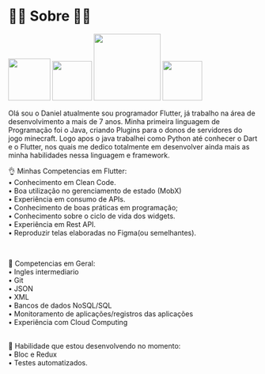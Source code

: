 # 🙋🏽 Sobre 🙋🏽
<div>
  
<a href="http://instagram.com/daniel_limafn"><img src="https://img.shields.io/badge/Instagram-E4405F?style=for-the-badge&logo=instagram&logoColor=white" width='85'></a> 
<a href="https://www.linkedin.com/in/daniel-de-lima-francisco-9354b91a2/"><img src="https://img.shields.io/badge/LinkedIn-0077B5?style=for-the-badge&logo=linkedin&logoColor=white" width='80'></a> 
<a href="mailto:danieldelimafrancisco5504@gmail.com"><img src="https://img.shields.io/badge/Microsoft_Outlook-0078D4?style=for-the-badge&logo=microsoft-outlook&logoColor=white" width='135'></a>
<a href="https://play.google.com/store/apps/dev?id=5537621144501656832"><img src="https://img.shields.io/badge/Google_Play-414141?style=for-the-badge&logo=google-play&logoColor=white" width='80'></a> 

<p class="has-line-data" data-line-start="6" data-line-end="7">Olá sou o Daniel atualmente sou programador Flutter, já trabalho na área de desenvolvimento a mais de 7 anos. Minha primeira linguagem de Programação foi o Java, criando Plugins para o donos de servidores do jogo minecraft. Logo apos o java trabalhei como Python até conhecer o Dart e o Flutter, nos quais me dedico totalmente em desenvolver ainda mais as minha habilidades nessa linguagem e framework.</p>




<p class="has-line-data" data-line-start="8" data-line-end="18">👌  Minhas Competencias em Flutter:

<br>
•  Conhecimento em Clean Code.<br>
•  Boa utilização no gerenciamento de estado (MobX)<br>
•  Experiência em consumo de APIs.<br>
•  Conhecimento de boas práticas em programação;<br>
•  Conhecimento sobre o ciclo de vida dos widgets.<br>
•  Experiência em Rest API.<br>
•  Reproduzir telas elaboradas no Figma(ou semelhantes).</p>
<br>

🤌 Competencias em Geral:<br>
• Ingles intermediario<br>
• Git<br>
• JSON<br>
• XML<br>
• Bancos de dados NoSQL/SQL<br>
• Monitoramento de aplicações/registros das aplicações<br>
• Experiência com Cloud Computing<br>

<br>
🤏 Habilidade que estou desenvolvendo no momento:
<br>
• Bloc e Redux<br>
• Testes automatizados.<br>
</p>

